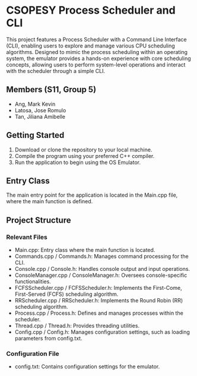 # CSOPESY Process Scheduler and CLI
This project features a Process Scheduler with a Command Line Interface (CLI), enabling users to explore and manage various CPU scheduling algorithms. Designed to mimic the process scheduling within an operating system, the emulator provides a hands-on experience with core scheduling concepts, allowing users to perform system-level operations and interact with the scheduler through a simple CLI.

## Members (S11, Group 5)
- Ang, Mark Kevin 
- Latosa, Jose Romulo
- Tan, Jiliana Amibelle

## Getting Started
1. Download or clone the repository to your local machine.
2. Compile the program using your preferred C++ compiler.
3. Run the application to begin using the OS Emulator.

## Entry Class
The main entry point for the application is located in the Main.cpp file, where the main function is defined.

## Project Structure
### Relevant Files
- Main.cpp: Entry class where the main function is located.
- Commands.cpp / Commands.h: Manages command processing for the CLI.
- Console.cpp / Console.h: Handles console output and input operations.
- ConsoleManager.cpp / ConsoleManager.h: Oversees console-specific functionalities.
- FCFSScheduler.cpp / FCFSScheduler.h: Implements the First-Come, First-Served (FCFS) scheduling algorithm.
- RRScheduler.cpp / RRScheduler.h: Implements the Round Robin (RR) scheduling algorithm.
- Process.cpp / Process.h: Defines and manages processes within the scheduler.
- Thread.cpp / Thread.h: Provides threading utilities.
- Config.cpp / Config.h: Manages configuration settings, such as loading parameters from config.txt.
### Configuration File
- config.txt: Contains configuration settings for the emulator.




